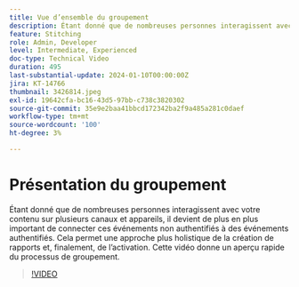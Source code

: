 ```yaml
---
title: Vue d’ensemble du groupement
description: Étant donné que de nombreuses personnes interagissent avec votre contenu sur plusieurs canaux et appareils, il devient de plus en plus important de connecter ces événements non authentifiés à des événements authentifiés. Cela permet une approche plus holistique de la création de rapports et, finalement, de l’activation. Cette vidéo donne un aperçu rapide du processus de groupement.
feature: Stitching
role: Admin, Developer
level: Intermediate, Experienced
doc-type: Technical Video
duration: 495
last-substantial-update: 2024-01-10T00:00:00Z
jira: KT-14766
thumbnail: 3426814.jpeg
exl-id: 19642cfa-bc16-43d5-97bb-c738c3820302
source-git-commit: 35e9e2baa41bbcd172342ba2f9a485a281c0daef
workflow-type: tm+mt
source-wordcount: '100'
ht-degree: 3%

---
```


# Présentation du groupement

Étant donné que de nombreuses personnes interagissent avec votre contenu sur plusieurs canaux et appareils, il devient de plus en plus important de connecter ces événements non authentifiés à des événements authentifiés. Cela permet une approche plus holistique de la création de rapports et, finalement, de l’activation. Cette vidéo donne un aperçu rapide du processus de groupement.

>[!VIDEO](https://video.tv.adobe.com/v/3452549/?learn=on&captions=fre_fr)
